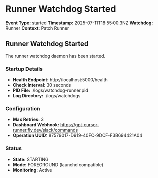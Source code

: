 # Runner Watchdog Started

**Event Type:** started
**Timestamp:** 2025-07-11T18:55:00.3NZ
**Watchdog:** Runner
**Context:** Patch Runner


## Runner Watchdog Started

The runner watchdog daemon has been started.

### Startup Details
- **Health Endpoint:** http://localhost:5000/health
- **Check Interval:** 30 seconds
- **PID File:** ./logs/watchdog-runner.pid
- **Log Directory:** ./logs/watchdogs

### Configuration
- **Max Retries:** 3
- **Dashboard Webhook:** https://gpt-cursor-runner.fly.dev/slack/commands
- **Operation UUID:** 87579017-D919-40FC-9DCF-F3B694421A04

### Status
- **State:** STARTING
- **Mode:** FOREGROUND (launchd compatible)
- **Monitoring:** Active


